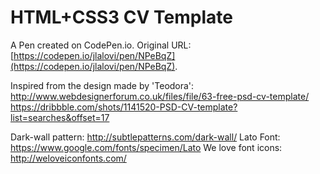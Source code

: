 # HTML+CSS3 CV Template

A Pen created on CodePen.io. Original URL: [https://codepen.io/jlalovi/pen/NPeBqZ](https://codepen.io/jlalovi/pen/NPeBqZ).

Inspired from the design made by 'Teodora':
http://www.webdesignerforum.co.uk/files/file/63-free-psd-cv-template/
https://dribbble.com/shots/1141520-PSD-CV-template?list=searches&offset=17

Dark-wall pattern: http://subtlepatterns.com/dark-wall/
Lato Font: https://www.google.com/fonts/specimen/Lato
We love font icons: http://weloveiconfonts.com/